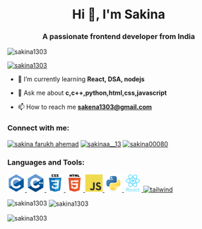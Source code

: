 <h1 align="center">Hi 👋, I'm Sakina</h1>
<h3 align="center">A passionate frontend developer from India</h3>

<p align="left"> <img src="https://komarev.com/ghpvc/?username=sakina1303&label=Profile%20views&color=0e75b6&style=flat" alt="sakina1303" /> </p>

<p align="left"> <a href="https://github.com/ryo-ma/github-profile-trophy"><img src="https://github-profile-trophy.vercel.app/?username=sakina1303" alt="sakina1303" /></a> </p>

- 🌱 I’m currently learning **React, DSA, nodejs**

- 💬 Ask me about **c,c++,python,html,css,javascript**

- 📫 How to reach me **sakena1303@gmail.com**

<h3 align="left">Connect with me:</h3>
<p align="left">
<a href="https://linkedin.com/in/sakina farukh ahemad" target="blank"><img align="center" src="https://raw.githubusercontent.com/rahuldkjain/github-profile-readme-generator/master/src/images/icons/Social/linked-in-alt.svg" alt="sakina farukh ahemad" height="30" width="40" /></a>
<a href="https://instagram.com/sakinaa__13" target="blank"><img align="center" src="https://raw.githubusercontent.com/rahuldkjain/github-profile-readme-generator/master/src/images/icons/Social/instagram.svg" alt="sakinaa__13" height="30" width="40" /></a>
<a href="https://discord.gg/sakina00080" target="blank"><img align="center" src="https://raw.githubusercontent.com/rahuldkjain/github-profile-readme-generator/master/src/images/icons/Social/discord.svg" alt="sakina00080" height="30" width="40" /></a>
</p>

<h3 align="left">Languages and Tools:</h3>
<p align="left"> <a href="https://www.cprogramming.com/" target="_blank" rel="noreferrer"> <img src="https://raw.githubusercontent.com/devicons/devicon/master/icons/c/c-original.svg" alt="c" width="40" height="40"/> </a> <a href="https://www.w3schools.com/cpp/" target="_blank" rel="noreferrer"> <img src="https://raw.githubusercontent.com/devicons/devicon/master/icons/cplusplus/cplusplus-original.svg" alt="cplusplus" width="40" height="40"/> </a> <a href="https://www.w3schools.com/css/" target="_blank" rel="noreferrer"> <img src="https://raw.githubusercontent.com/devicons/devicon/master/icons/css3/css3-original-wordmark.svg" alt="css3" width="40" height="40"/> </a> <a href="https://www.w3.org/html/" target="_blank" rel="noreferrer"> <img src="https://raw.githubusercontent.com/devicons/devicon/master/icons/html5/html5-original-wordmark.svg" alt="html5" width="40" height="40"/> </a> <a href="https://developer.mozilla.org/en-US/docs/Web/JavaScript" target="_blank" rel="noreferrer"> <img src="https://raw.githubusercontent.com/devicons/devicon/master/icons/javascript/javascript-original.svg" alt="javascript" width="40" height="40"/> </a> <a href="https://www.python.org" target="_blank" rel="noreferrer"> <img src="https://raw.githubusercontent.com/devicons/devicon/master/icons/python/python-original.svg" alt="python" width="40" height="40"/> </a> <a href="https://reactjs.org/" target="_blank" rel="noreferrer"> <img src="https://raw.githubusercontent.com/devicons/devicon/master/icons/react/react-original-wordmark.svg" alt="react" width="40" height="40"/> </a> <a href="https://tailwindcss.com/" target="_blank" rel="noreferrer"> <img src="https://www.vectorlogo.zone/logos/tailwindcss/tailwindcss-icon.svg" alt="tailwind" width="40" height="40"/> </a> </p>

<p><img align="left" src="https://github-readme-stats.vercel.app/api/top-langs?username=sakina1303&show_icons=true&locale=en&layout=compact" alt="sakina1303" /></p>

<p>&nbsp;<img align="center" src="https://github-readme-stats.vercel.app/api?username=sakina1303&show_icons=true&locale=en" alt="sakina1303" /></p>

<p><img align="center" src="https://github-readme-streak-stats.herokuapp.com/?user=sakina1303&" alt="sakina1303" /></p>

